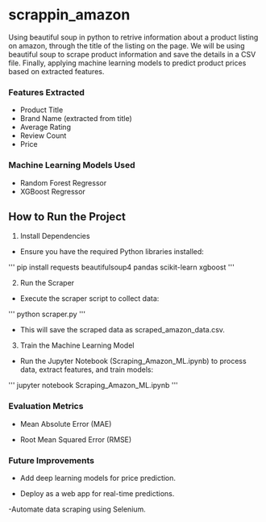 # scrappin_amazon

Using beautiful soup in python to retrive information about a product listing on amazon, through the title of the listing on the page.
We will be using beautiful soup to scrape product information and save the details in a CSV file. Finally, applying machine learning models to predict product prices based on extracted features.

### Features Extracted

- Product Title
- Brand Name (extracted from title)
- Average Rating
- Review Count
- Price

### Machine Learning Models Used

- Random Forest Regressor
- XGBoost Regressor

## How to Run the Project

1. Install Dependencies

- Ensure you have the required Python libraries installed:

'''
pip install requests beautifulsoup4 pandas scikit-learn xgboost
'''

2. Run the Scraper

- Execute the scraper script to collect data:

'''
python scraper.py
'''
- This will save the scraped data as scraped_amazon_data.csv.

3. Train the Machine Learning Model

- Run the Jupyter Notebook (Scraping_Amazon_ML.ipynb) to process data, extract features, and train models:

'''
jupyter notebook Scraping_Amazon_ML.ipynb
'''
### Evaluation Metrics

- Mean Absolute Error (MAE)

- Root Mean Squared Error (RMSE)

### Future Improvements

- Add deep learning models for price prediction.

- Deploy as a web app for real-time predictions.

-Automate data scraping using Selenium.

